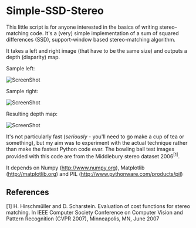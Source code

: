 Simple-SSD-Stereo
=================

This little script is for anyone interested in the basics of writing stereo-matching code. It's a (very) simple implementation of a sum of squared differences (SSD), support-window based stereo-matching algorithm.

It takes a left and right image (that have to be the same size) and outputs a depth (disparity) map.

Sample left:

![ScreenShot](https://raw.github.com/davechristian/Simple-SSD-Stereo/master/bowling_small_l.png)

Sample right:

![ScreenShot](https://raw.github.com/davechristian/Simple-SSD-Stereo/master/bowling_small_r.png)

Resulting depth map:

![ScreenShot](https://raw.github.com/davechristian/Simple-SSD-Stereo/master/depth.png)

It's not particularly fast (*seriously* - you'll need to go make a cup of tea or something), but my aim was to experiment with the actual technique rather than make the fastest Python code evar. The bowling ball test images provided with this code are from the Middlebury stereo dataset 2006<sup>[1]</sup>.

It depends on Numpy (http://www.numpy.org), Matplotlib (http://matplotlib.org) and PIL (http://www.pythonware.com/products/pil)

References
----------
[1] H. Hirschmüller and D. Scharstein. Evaluation of cost functions for stereo matching.
In IEEE Computer Society Conference on Computer Vision and Pattern Recognition (CVPR 2007), Minneapolis, MN, June 2007
